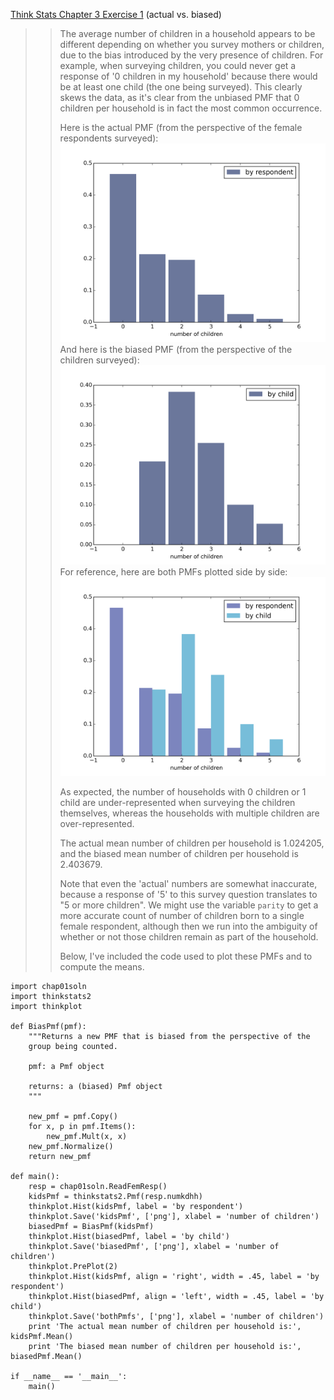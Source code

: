 [Think Stats Chapter 3 Exercise 1](http://greenteapress.com/thinkstats2/html/thinkstats2004.html#toc31) (actual vs. biased)

>> The average number of children in a household appears to be different depending on whether you survey mothers or children, due to the bias introduced by the very presence of children. For example, when surveying children, you could never get a response of '0 children in my household' because there would be at least one child (the one being surveyed). This clearly skews the data, as it's clear from the unbiased PMF that 0 children per household is in fact the most common occurrence.
>> 
>> Here is the actual PMF (from the perspective of the female respondents surveyed):
>> ![kidsPmf](kidsPmf.png "kidsPmf")
>> And here is the biased PMF (from the perspective of the children surveyed):
>> ![biasedPmf](biasedPmf.png "biasedPmf")
>> For reference, here are both PMFs plotted side by side:
>> ![bothPmfs](bothPmfs.png "bothPmfs")
>> 
>> As expected, the number of households with 0 children or 1 child are under-represented when surveying the children themselves, whereas the households with multiple children are over-represented.
>> 
>> The actual mean number of children per household is 1.024205, and the biased mean number of children per household is 2.403679.
>> 
>> Note that even the 'actual' numbers are somewhat inaccurate, because a response of '5' to this survey question translates to "5 or more children". We might use the variable `parity` to get a more accurate count of number of children born to a single female respondent, although then we run into the ambiguity of whether or not those children remain as part of the household.
>> 
>> Below, I've included the code used to plot these PMFs and to compute the means.

```
import chap01soln
import thinkstats2
import thinkplot

def BiasPmf(pmf):
    """Returns a new PMF that is biased from the perspective of the 
    group being counted.

    pmf: a Pmf object

    returns: a (biased) Pmf object
    """

    new_pmf = pmf.Copy()
    for x, p in pmf.Items():
        new_pmf.Mult(x, x)
    new_pmf.Normalize()
    return new_pmf

def main():
    resp = chap01soln.ReadFemResp()
    kidsPmf = thinkstats2.Pmf(resp.numkdhh)
    thinkplot.Hist(kidsPmf, label = 'by respondent')
    thinkplot.Save('kidsPmf', ['png'], xlabel = 'number of children')
    biasedPmf = BiasPmf(kidsPmf)
    thinkplot.Hist(biasedPmf, label = 'by child')
    thinkplot.Save('biasedPmf', ['png'], xlabel = 'number of children')
    thinkplot.PrePlot(2)
    thinkplot.Hist(kidsPmf, align = 'right', width = .45, label = 'by respondent')
    thinkplot.Hist(biasedPmf, align = 'left', width = .45, label = 'by child')
    thinkplot.Save('bothPmfs', ['png'], xlabel = 'number of children')
    print 'The actual mean number of children per household is:', kidsPmf.Mean()
    print 'The biased mean number of children per household is:', biasedPmf.Mean()

if __name__ == '__main__':
    main()
```